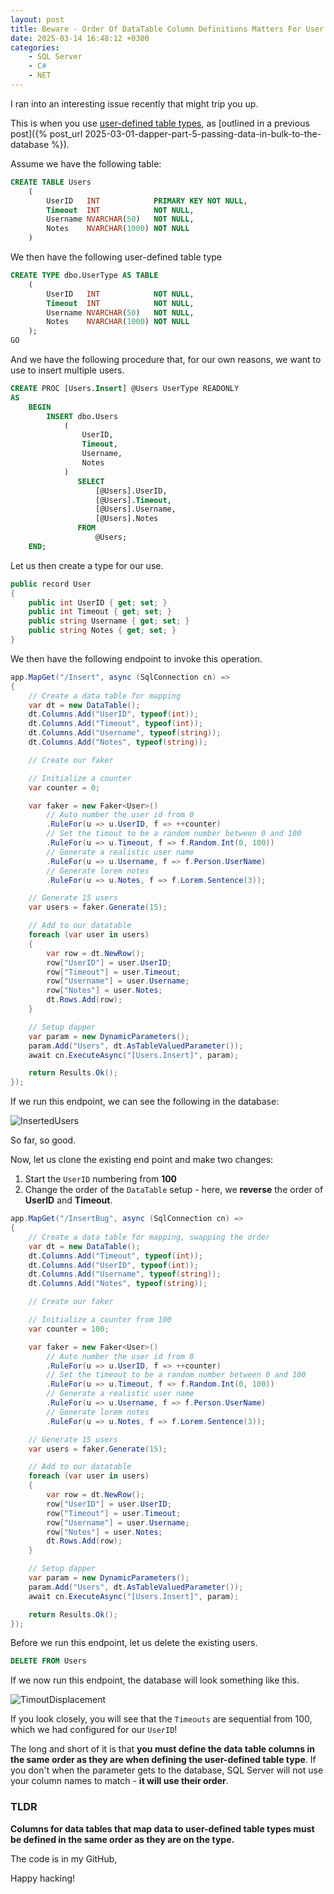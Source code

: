 ```yaml
---
layout: post
title: Beware - Order Of DataTable Column Definitions Matters For User Defined Table Type Mapping
date: 2025-03-14 16:48:12 +0300
categories:
    - SQL Server
    - C#
    - NET
---
```


I ran into an interesting issue recently that might trip you up.

This is when you use [user-defined table types](https://learn.microsoft.com/en-us/sql/relational-databases/server-management-objects-smo/tasks/using-user-defined-tables?view=sql-server-ver16), as [outlined in a previous post]({% post_url 2025-03-01-dapper-part-5-passing-data-in-bulk-to-the-database %}).

Assume we have the following table:

```sql
CREATE TABLE Users
    (
        UserID   INT            PRIMARY KEY NOT NULL,
        Timeout  INT            NOT NULL,
        Username NVARCHAR(50)   NOT NULL,
        Notes    NVARCHAR(1000) NOT NULL
    )
```

We then have the following user-defined table type

```sql
CREATE TYPE dbo.UserType AS TABLE
    (
        UserID   INT            NOT NULL,
        Timeout  INT            NOT NULL,
        Username NVARCHAR(50)   NOT NULL,
        Notes    NVARCHAR(1000) NOT NULL
    );
GO
```

And we have the following procedure that, for our own reasons, we want to use to insert multiple users.

```sql
CREATE PROC [Users.Insert] @Users UserType READONLY
AS
    BEGIN
        INSERT dbo.Users
            (
                UserID,
                Timeout,
                Username,
                Notes
            )
               SELECT
                   [@Users].UserID,
                   [@Users].Timeout,
                   [@Users].Username,
                   [@Users].Notes
               FROM
                   @Users;
    END;
```

Let us then create a type for our use.

```c#
public record User
{
    public int UserID { get; set; }
    public int Timeout { get; set; }
    public string Username { get; set; }
    public string Notes { get; set; }
}
```

We then have the following endpoint to invoke this operation.

```c#
app.MapGet("/Insert", async (SqlConnection cn) =>
{
    // Create a data table for mapping
    var dt = new DataTable();
    dt.Columns.Add("UserID", typeof(int));
    dt.Columns.Add("Timeout", typeof(int));
    dt.Columns.Add("Username", typeof(string));
    dt.Columns.Add("Notes", typeof(string));

    // Create our faker

    // Initialize a counter
    var counter = 0;

    var faker = new Faker<User>()
        // Auto number the user id from 0
        .RuleFor(u => u.UserID, f => ++counter)
        // Set the timout to be a random number between 0 and 100
        .RuleFor(u => u.Timeout, f => f.Random.Int(0, 100))
        // Generate a realistic user name
        .RuleFor(u => u.Username, f => f.Person.UserName)
        // Generate lorem notes
        .RuleFor(u => u.Notes, f => f.Lorem.Sentence(3));

    // Generate 15 users
    var users = faker.Generate(15);

    // Add to our datatable
    foreach (var user in users)
    {
        var row = dt.NewRow();
        row["UserID"] = user.UserID;
        row["Timeout"] = user.Timeout;
        row["Username"] = user.Username;
        row["Notes"] = user.Notes;
        dt.Rows.Add(row);
    }

    // Setup dapper
    var param = new DynamicParameters();
    param.Add("Users", dt.AsTableValuedParameter());
    await cn.ExecuteAsync("[Users.Insert]", param);

    return Results.Ok();
});
```

If we run this endpoint, we can see the following in the database:

![InsertedUsers](../images/2025/03/InsertedUsers.png)

So far, so good.

Now, let us clone the existing end point and make two changes:

1. Start the `UserID` numbering from **100**
2. Change the order of the `DataTable` setup - here, we **reverse** the order of **UserID** and **Timeout**.

```c#
app.MapGet("/InsertBug", async (SqlConnection cn) =>
{
    // Create a data table for mapping, swapping the order
    var dt = new DataTable();
    dt.Columns.Add("Timeout", typeof(int));
    dt.Columns.Add("UserID", typeof(int));
    dt.Columns.Add("Username", typeof(string));
    dt.Columns.Add("Notes", typeof(string));

    // Create our faker

    // Initialize a counter from 100
    var counter = 100;

    var faker = new Faker<User>()
        // Auto number the user id from 0
        .RuleFor(u => u.UserID, f => ++counter)
        // Set the timeout to be a random number between 0 and 100
        .RuleFor(u => u.Timeout, f => f.Random.Int(0, 100))
        // Generate a realistic user name
        .RuleFor(u => u.Username, f => f.Person.UserName)
        // Generate lorem notes
        .RuleFor(u => u.Notes, f => f.Lorem.Sentence(3));

    // Generate 15 users
    var users = faker.Generate(15);

    // Add to our datatable
    foreach (var user in users)
    {
        var row = dt.NewRow();
        row["UserID"] = user.UserID;
        row["Timeout"] = user.Timeout;
        row["Username"] = user.Username;
        row["Notes"] = user.Notes;
        dt.Rows.Add(row);
    }

    // Setup dapper
    var param = new DynamicParameters();
    param.Add("Users", dt.AsTableValuedParameter());
    await cn.ExecuteAsync("[Users.Insert]", param);

    return Results.Ok();
});
```

Before we run this endpoint, let us delete the existing users.

```sql
DELETE FROM Users
```

If we now run this endpoint, the database will look something like this.

![TimoutDisplacement](../images/2025/03/TimoutDisplacement.png)

If you look closely, you will see that the `Timeouts` are sequential from 100, which we had configured for our `UserID`!

The long and short of it is that **you must define the data table columns in the same order as they are when defining the user-defined table type**. If you don't when the parameter gets to the database, SQL Server will not use your column names to match - **it will use their order**.

### TLDR

**Columns for data tables that map data to user-defined table types must be defined in the same order as they are on the type.**

The code is in my GitHub,

Happy hacking!
